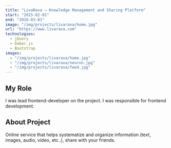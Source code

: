 ```yaml
---
title: "LivaRava — Knowledge Management and Sharing Platform"
start: "2015-02-01"
end: "2016-03-01"
image: "/img/projects/livarava/home.jpg"
url: "https://www.livarava.com"
technologies:
  - jQuery
  - Ember.js
  - Bootstrap
images:
  - "/img/projects/livarava/home.jpg"
  - "/img/projects/livarava/neuron.jpg"
  - "/img/projects/livarava/feed.jpg"
---
```


## My Role

I was lead frontend-developer on the project. I was responsible for frontend development.

## About Project

Online service that helps systematize and organize information (text, images, audio, video, etc..), share with your friends.
